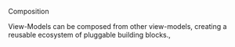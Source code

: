 Composition

View-Models can be composed from other view-models, creating a reusable ecosystem of pluggable building blocks.,